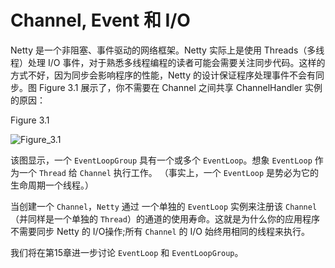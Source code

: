 Channel, Event 和 I/O
====

Netty 是一个非阻塞、事件驱动的网络框架。Netty 实际上是使用 Threads（多线程）处理 I/O 事件，对于熟悉多线程编程的读者可能会需要关注同步代码。这样的方式不好，因为同步会影响程序的性能，Netty 的设计保证程序处理事件不会有同步。图 Figure 3.1 展示了，你不需要在 Channel 之间共享 ChannelHandler 实例的原因：

Figure 3.1 

![Figure_3.1](https://ning-wang.oss-cn-beijing.aliyuncs.com/blog-imags/Figure_3.1.jpg)

该图显示，一个 `EventLoopGroup` 具有一个或多个 `EventLoop`。想象 `EventLoop` 作为一个 `Thread` 给 `Channel` 执行工作。 （事实上，一个 `EventLoop` 是势必为它的生命周期一个线程。）

当创建一个 `Channel`，`Netty` 通过 一个单独的 `EventLoop` 实例来注册该 `Channel`（并同样是一个单独的 `Thread`）的通道的使用寿命。这就是为什么你的应用程序不需要同步 Netty 的 I/O操作;所有 `Channel` 的 I/O
始终用相同的线程来执行。

我们将在第15章进一步讨论 `EventLoop` 和 `EventLoopGroup`。